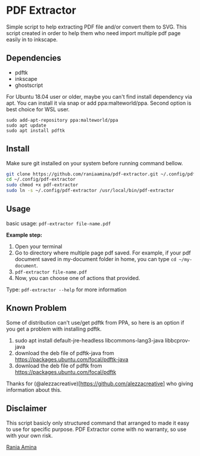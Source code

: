# PDF Extractor

Simple script to help extracting PDF file and/or convert them to SVG. This script created in order to help them who need import multiple pdf page easily in to inkscape.

## Dependencies
- pdftk
- inkscape
- ghostscript

For Ubuntu 18.04 user or older, maybe you can't find install dependency via apt. You can install it via snap or add ppa:malteworld/ppa. Second option is best choice for WSL user. 

```
sudo add-apt-repository ppa:malteworld/ppa
sudo apt update
sudo apt install pdftk
```

## Install
Make sure git installed on your system before running command bellow.

```bash
git clone https://github.com/raniaamina/pdf-extractor.git ~/.config/pdf-extractor
cd ~/.config/pdf-extractor
sudo chmod +x pdf-extractor
sudo ln -s ~/.config/pdf-extractor /usr/local/bin/pdf-extractor
```

## Usage
basic usage:
`pdf-extractor file-name.pdf`

**Example step:**
1. Open your terminal
2. Go to directory where multiple page pdf saved. For example, if your pdf document saved in my-document folder in home, you can type `cd ~/my-document`. 
3. `pdf-extractor file-name.pdf`
4. Now, you can choose one of actions that provided.

Type: `pdf-extractor --help` for more information


## Known Problem
Some of distribution can't use/get pdftk from PPA, so here is an option if you get a problem with installing pdftk.
1. sudo apt install default-jre-headless libcommons-lang3-java libbcprov-java
2. download the deb file of pdftk-java from https://packages.ubuntu.com/focal/pdftk-java
3. download the deb file of pdftk from https://packages.ubuntu.com/focal/pdftk

Thanks for (@alezzacreative)[https://github.com/alezzacreative] who giving information about this.



## Disclaimer
This script basicly only structured command that arranged to made it easy to use for specific purpose. PDF Extractor come with no warranty, so use with your own risk. 

[Rania Amina](https://raniaamina.id)
